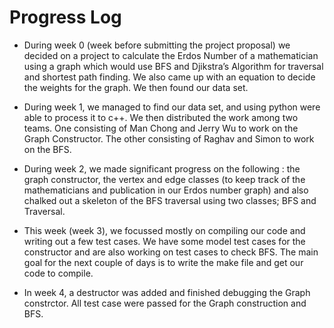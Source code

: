 # Progress Log


- During week 0 (week before submitting the project proposal) we decided on a project to calculate the Erdos Number of a mathematician using a graph which would use BFS and Djikstra’s Algorithm for traversal and shortest path finding. We also came up with an equation to decide the weights for the graph. We then found our data set. 

- During week 1, we managed to find our data set, and using python were able to process it to c++. We then distributed the work among two teams. One consisting of Man Chong and Jerry Wu to work on the Graph Constructor. The other consisting of Raghav and Simon to work on the BFS. 

- During week 2, we made significant progress on the following : the graph constructor, the vertex and edge classes (to keep track of the mathematicians and publication in our Erdos number graph) and also chalked out a skeleton of the BFS traversal using two classes; BFS and Traversal. 

- This week (week 3), we focussed mostly on compiling our code and writing out a few test cases. We have some model test cases for the constructor and are also working on test cases to check BFS. The main goal for the next couple of days is to write the make file and get our code to compile.

- In week 4, a destructor was added and finished debugging the Graph constrctor. All test case were passed for the Graph construction and BFS. 
